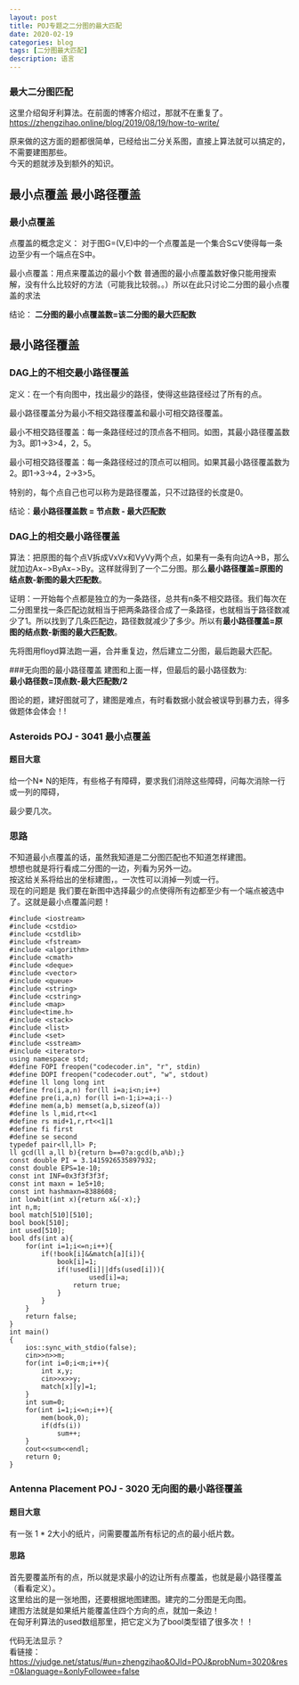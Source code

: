 ```yaml
---
layout: post
title: POJ专题之二分图的最大匹配
date: 2020-02-19
categories: blog
tags: [二分图最大匹配]
description: 语言
---
```


### 最大二分图匹配

这里介绍匈牙利算法。在前面的博客介绍过，那就不在重复了。<https://zhengzihao.online/blog/2019/08/19/how-to-write/><br>

原来做的这方面的题都很简单，已经给出二分关系图，直接上算法就可以搞定的，不需要建图那些。<br>
今天的题就涉及到额外的知识。

## 最小点覆盖 最小路径覆盖

### 最小点覆盖
点覆盖的概念定义： 
对于图G=(V,E)中的一个点覆盖是一个集合S⊆V使得每一条边至少有一个端点在S中。

最小点覆盖：用点来覆盖边的最小个数
普通图的最小点覆盖数好像只能用搜索解，没有什么比较好的方法（可能我比较弱。。）所以在此只讨论二分图的最小点覆盖的求法

结论： **二分图的最小点覆盖数=该二分图的最大匹配数**

## 最小路径覆盖

### DAG上的不相交最小路径覆盖
定义：在一个有向图中，找出最少的路径，使得这些路径经过了所有的点。

最小路径覆盖分为最小不相交路径覆盖和最小可相交路径覆盖。

最小不相交路径覆盖：每一条路径经过的顶点各不相同。如图，其最小路径覆盖数为3。即1->3>4，2，5。

最小可相交路径覆盖：每一条路径经过的顶点可以相同。如果其最小路径覆盖数为2。即1->3->4，2->3>5。

特别的，每个点自己也可以称为是路径覆盖，只不过路径的长度是0。

结论：**最小路径覆盖数 = 节点数 - 最大匹配数**

### DAG上的相交最小路径覆盖
算法：把原图的每个点V拆成VxVx和VyVy两个点，如果有一条有向边A->B，那么就加边Ax−>ByAx−>By。这样就得到了一个二分图。那么**最小路径覆盖=原图的结点数-新图的最大匹配数**。

证明：一开始每个点都是独立的为一条路径，总共有n条不相交路径。我们每次在二分图里找一条匹配边就相当于把两条路径合成了一条路径，也就相当于路径数减少了1。所以找到了几条匹配边，路径数就减少了多少。所以有**最小路径覆盖=原图的结点数-新图的最大匹配数**。

先将图用floyd算法跑一遍，合并重复边，然后建立二分图，最后跑最大匹配。

###无向图的最小路径覆盖
建图和上面一样，但最后的最小路径数为:<br>
**最小路径数=顶点数-最大匹配数/2**


图论的题，建好图就可了，建图是难点，有时看数据小就会被误导到暴力去，得多做题体会体会！!

### Asteroids POJ - 3041 最小点覆盖
#### 题目大意
给一个N* N的矩阵，有些格子有障碍，要求我们消除这些障碍，问每次消除一行或一列的障碍，

最少要几次。
### 思路
不知道最小点覆盖的话，虽然我知道是二分图匹配也不知道怎样建图。<br>
想想也就是将行看成二分图的一边，列看为另外一边。<br>
按这给关系将给出的坐标建图，。一次性可以消掉一列或一行。<br>
现在的问题是 我们要在新图中选择最少的点使得所有边都至少有一个端点被选中了。这就是最小点覆盖问题！

```
#include <iostream>
#include <cstdio>
#include <cstdlib>
#include <fstream>
#include <algorithm>
#include <cmath>
#include <deque>
#include <vector>
#include <queue>
#include <string>
#include <cstring>
#include <map>
#include<time.h>
#include <stack>
#include <list>
#include <set>
#include <sstream>
#include <iterator>
using namespace std;
#define FOPI freopen("codecoder.in", "r", stdin)
#define DOPI freopen("codecoder.out", "w", stdout)
#define ll long long int
#define fro(i,a,n) for(ll i=a;i<n;i++)
#define pre(i,a,n) for(ll i=n-1;i>=a;i--)
#define mem(a,b) memset(a,b,sizeof(a))
#define ls l,mid,rt<<1
#define rs mid+1,r,rt<<1|1
#define fi first
#define se second
typedef pair<ll,ll> P;
ll gcd(ll a,ll b){return b==0?a:gcd(b,a%b);}
const double PI = 3.1415926535897932;
const double EPS=1e-10;
const int INF=0x3f3f3f3f;
const int maxn = 1e5+10;
const int hashmaxn=8388608;
int lowbit(int x){return x&(-x);}
int n,m;
bool match[510][510];
bool book[510];
int used[510];
bool dfs(int a){
    for(int i=1;i<=n;i++){
        if(!book[i]&&match[a][i]){
            book[i]=1;
            if(!used[i]||dfs(used[i])){
                    used[i]=a;
                return true;
            }
        }
    }
    return false;
}
int main()
{
    ios::sync_with_stdio(false);
    cin>>n>>m;
    for(int i=0;i<m;i++){
        int x,y;
        cin>>x>>y;
        match[x][y]=1;
    }
    int sum=0;
    for(int i=1;i<=n;i++){
        mem(book,0);
        if(dfs(i))
            sum++;
    }
    cout<<sum<<endl;
    return 0;
}
```

### Antenna Placement POJ - 3020 无向图的最小路径覆盖
#### 题目大意
有一张 1 * 2大小的纸片，问需要覆盖所有标记的点的最小纸片数。

#### 思路
首先要覆盖所有的点，所以就是求最小的边让所有点覆盖，也就是最小路径覆盖（看看定义）。<br>
这里给出的是一张地图，还要根据地图建图。建完的二分图是无向图。<br>
建图方法就是如果纸片能覆盖住四个方向的点，就加一条边！<br>
在匈牙利算法的used数组那里，把它定义为了bool类型错了很多次！！<br>

代码无法显示？<br>
看链接：<https://vjudge.net/status/#un=zhengzihao&OJId=POJ&probNum=3020&res=0&language=&onlyFollowee=false>

	


